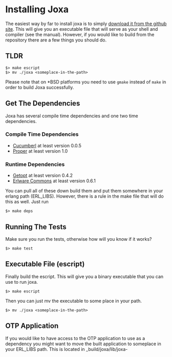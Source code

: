 Installing Joxa
===============

The easiest way by far to install joxa is to simply
[download it from the github site](https://github.com/erlware/joxa/downloads). This
will give you an executable file that will serve as your shell and
compiler (see the manual). However, if you would like to build from
the repository there are a few things you should do.

TLDR
----

    $> make escript
    $> mv ./joxa <someplace-in-the-path>

Please note that on *BSD platforms you need to use `gmake` instead of
`make` in order to build Joxa successfully.

Get The Dependencies
--------------------

Joxa has several compile time dependencies and one two time dependencies.

### Compile Time Dependencies

* [Cucumberl](https://github.com/membase/cucumberl) at least version 0.0.5
* [Proper](https://github.com/manopapad/proper) at least version 1.0

### Runtime Dependencies

* [Getopt](https://github.com/jcomellas/getopt) at least version 0.4.2
* [Erlware Commons](https://github.com/erlware/erlware_commons) at
  least version 0.6.1

You can pull all of these down build them and put them somewhere in
your erlang path (ERL_LIBS). However, there is a rule in the make file
that will do this as well. Just run

    $> make deps

Running The Tests
-----------------

Make sure you run the tests, otherwise how will you know if it works?

    $> make test

Executable File (escript)
-------------------------

Finally build the escript. This will give you a binary executable that
you can use to run joxa.

    $> make escript

Then you can just mv the executable to some place in your path.

    $> mv ./joxa <someplace-in-the-path>


OTP Application
---------------

If you would like to have access to the OTP application to use as a
dependency you might want to move the built application to someplace
in your ERL_LIBS path. This is located in _build/joxa/lib/joxa-<vsn>
